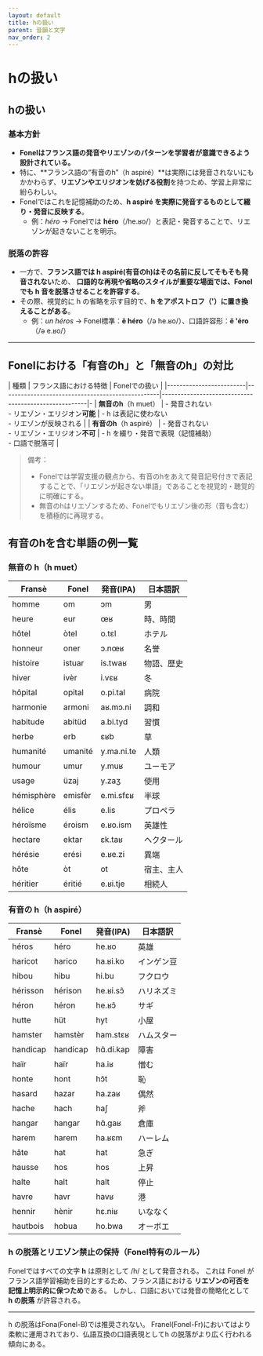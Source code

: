 ```yaml
---
layout: default
title: hの扱い
parent: 音韻と文字
nav_order: 2
---
```

# hの扱い

## hの扱い

### 基本方針
- **Fonelはフランス語の発音やリエゾンのパターンを学習者が意識できるよう設計されている。**
- 特に、**フランス語の“有音のh”（h aspiré）**は実際には発音されないにもかかわらず、**リエゾンやエリジオンを妨げる役割**を持つため、学習上非常に紛らわしい。
- Fonelではこれを記憶補助のため、**h aspiré を実際に発音するものとして綴り・発音に反映する**。
  - 例：*héro* → Fonelでは **héro**（/he.ʁo/）と表記・発音することで、リエゾンが起きないことを明示。

### 脱落の許容
- 一方で、**フランス語では h aspiré(有音のh)はその名前に反してそもそも発音されない**ため、
**口語的な再現や省略のスタイルが重要な場面では、Fonelでも h 音を脱落させることを許容する**。
- その際、視覚的に h の省略を示す目的で、**h をアポストロフ（'）に置き換えることがある**。
  - 例：*un héros* → Fonel標準：**ë héro**（/ə he.ʁo/）、口語許容形：**ë 'éro**（/ə e.ʁo/）

---


## Fonelにおける「有音のh」と「無音のh」の対比

| 種類                    | フランス語における特徴                           | Fonelでの扱い                                        | 
|-------------------------|--------------------------------------------------|------------------------------------------------------|-
| **無音のh**（h muet）   | - 発音されない<br>- リエゾン・エリジオン**可能** | - h は表記に使わない<br>- リエゾンが反映される       | 
| **有音のh**（h aspiré） | - 発音されない<br>- リエゾン・エリジオン**不可** | - h を綴り・発音で表現（記憶補助）<br>- 口語で脱落可 | 

> 備考：
> - Fonelでは学習支援の観点から、有音のhをあえて発音記号付きで表記することで、「リエゾンが起きない単語」であることを視覚的・聴覚的に明確にする。
> - 無音のhはリエゾンするため、Fonelでもリエゾン後の形（音も含む）を積極的に再現する。



## 有音のhを含む単語の例一覧

### 無音の h（h muet）

| Fransè         | Fonel        | 発音(IPA)          | 日本語訳     |
|----------------|--------------|--------------------|--------------|
| homme          | om           | ɔm                 | 男           |
| heure          | eur          | œʁ                 | 時、時間     |
| hôtel          | òtel         | o.tɛl              | ホテル       |
| honneur        | oner         | ɔ.nœʁ              | 名誉         |
| histoire       | istuar       | is.twaʁ            | 物語、歴史   |
| hiver          | ivèr         | i.vɛʁ              | 冬           |
| hôpital        | opital       | o.pi.tal           | 病院         |
| harmonie       | armoni       | aʁ.mɔ.ni           | 調和         |
| habitude       | abitüd       | a.bi.tyd           | 習慣         |
| herbe          | erb          | ɛʁb                | 草           |
| humanité       | umanité      | y.ma.ni.te         | 人類         |
| humour         | umur         | y.muʁ              | ユーモア     |
| usage          | üzaj         | y.zaʒ              | 使用         |
| hémisphère     | emisfèr      | e.mi.sfɛʁ          | 半球         |
| hélice         | élis         | e.lis              | プロペラ     |
| héroïsme       | éroism       | e.ʁo.ism           | 英雄性       |
| hectare        | ektar        | ɛk.taʁ             | ヘクタール   |
| hérésie        | erési        | e.ʁe.zi            | 異端         |
| hôte           | òt           | ot                 | 宿主、主人   |
| héritier       | éritié       | e.ʁi.tje           | 相続人       |


### 有音の h（h aspiré）

| Fransè         | Fonel        | 発音(IPA)          | 日本語訳     |
|----------------|--------------|--------------------|--------------|
| héros          | héro         | he.ʁo              | 英雄         |
| haricot        | harico       | ha.ʁi.ko           | インゲン豆   |
| hibou          | hibu         | hi.bu              | フクロウ     |
| hérisson       | hérison      | he.ʁi.sɔ̃          | ハリネズミ   |
| héron          | héron        | he.ʁɔ̃             | サギ         |
| hutte          | hüt          | hyt                | 小屋         |
| hamster        | hamstèr      | ham.stɛʁ           | ハムスター   |
| handicap       | handicap     | hɑ̃.di.kap         | 障害         |
| haïr           | haïr         | ha.iʁ              | 憎む         |
| honte          | hont         | hɔ̃t               | 恥           |
| hasard         | hazar        | ha.zaʁ             | 偶然         |
| hache          | hach         | haʃ                | 斧           |
| hangar         | hangar       | hɑ̃.ɡaʁ            | 倉庫         |
| harem          | harem        | ha.ʁɛm             | ハーレム     |
| hâte           | hat          | hat                | 急ぎ         |
| hausse         | hos          | hos                | 上昇         |
| halte          | halt         | halt               | 停止         |
| havre          | havr         | havʁ               | 港           |
| hennir         | hènir        | hɛ.niʁ             | いななく     |
| hautbois       | hobua        | ho.bwa             | オーボエ     |



### h の脱落とリエゾン禁止の保持（Fonel特有のルール）

Fonelではすべての文字 **h** は原則として /h/ として発音される。
これは Fonel がフランス語学習補助を目的とするため、フランス語における **リエゾンの可否を記憶上明示的に保つため**である。
しかし、口語においては発音の簡略化として **h の脱落** が許容される。

---

h の脱落はFona(Fonel-B)では推奨されない。
Franel(Fonel-Fr)においてはより柔軟に運用されており、仏語互換の口語表現としてh の脱落がより広く行われる傾向にある。


